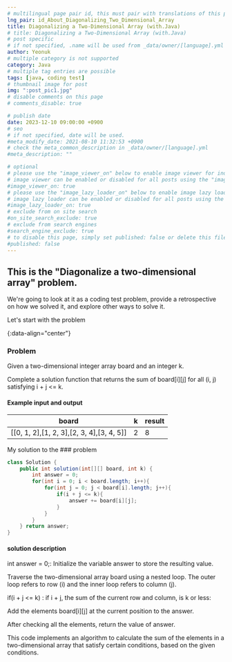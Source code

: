 ```yaml
---
# multilingual page pair id, this must pair with translations of this page. (This name must be unique)
lng_pair: id_About_Diagonalizing_Two_Dimensional_Array
title: Diagonalizing a Two-Dimensional Array (with.Java)
# title: Diagonalizing a Two-Dimensional Array (with.Java)
# post specific
# if not specified, .name will be used from _data/owner/[language].yml
author: Yeonuk
# multiple category is not supported
category: Java
# multiple tag entries are possible
tags: [java, coding test]
# thumbnail image for post
img: ":post_pic1.jpg"
# disable comments on this page
# comments_disable: true

# publish date
date: 2023-12-10 09:00:00 +0900
# seo
# if not specified, date will be used.
#meta_modify_date: 2021-08-10 11:32:53 +0900
# check the meta_common_description in _data/owner/[language].yml
#meta_description: ""

# optional
# please use the "image_viewer_on" below to enable image viewer for individual pages or posts (_posts/ or [language]/_posts folders).
# image viewer can be enabled or disabled for all posts using the "image_viewer_posts: true" setting in _data/conf/main.yml.
#image_viewer_on: true
# please use the "image_lazy_loader_on" below to enable image lazy loader for individual pages or posts (_posts/ or [language]/_posts folders).
# image lazy loader can be enabled or disabled for all posts using the "image_lazy_loader_posts: true" setting in _data/conf/main.yml.
#image_lazy_loader_on: true
# exclude from on site search
#on_site_search_exclude: true
# exclude from search engines
#search_engine_exclude: true
# to disable this page, simply set published: false or delete this file
#published: false
---
```


<!-- outline-start -->

## This is the "Diagonalize a two-dimensional array" problem.

We're going to look at it as a coding test problem, provide a retrospective on how we solved it, and explore other ways to solve it.

Let's start with the problem

{:data-align="center"}

<!-- outline-end -->

### Problem

Given a two-dimensional integer array board and an integer k.

Complete a solution function that returns the sum of board[i][j] for all (i, j) satisfying i + j <= k.

#### Example input and output

| board                                     | k   | result |
| ----------------------------------------- | --- | ------ |
| [[0, 1, 2],[1, 2, 3],[2, 3, 4],[3, 4, 5]] | 2   | 8      |

My solution to the ### problem

```java
class Solution {
    public int solution(int[][] board, int k) {
        int answer = 0;
        for(int i = 0; i < board.length; i++){
            for(int j = 0; j < board[i].length; j++){
                if(i + j <= k){
                    answer += board[i][j];
                }
            }
        }
    } return answer;
}


```

#### solution description

int answer = 0;: Initialize the variable answer to store the resulting value.

Traverse the two-dimensional array board using a nested loop. The outer loop refers to row (i) and the inner loop refers to column (j).

if(i + j <= k) : if i + j, the sum of the current row and column, is k or less:

Add the elements board[i][j] at the current position to the answer.

After checking all the elements, return the value of answer.

This code implements an algorithm to calculate the sum of the elements in a two-dimensional array that satisfy certain conditions, based on the given conditions.
